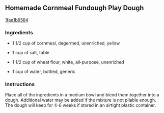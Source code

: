 ## Homemade Cornmeal Fundough Play Dough

[1fae1b9584](http://www.food.com/recipe/homemade-cornmeal-fundough-play-dough-393174)

### Ingredients

 - 1 1/2 cup of cornmeal, degermed, unenriched, yellow

 - 1 cup of salt, table

 - 1 1/2 cup of wheat flour, white, all-purpose, unenriched

 - 1 cup of water, bottled, generic

### Instructions

Place all of the ingredients in a medium bowl and blend them together into a dough. Additional water may be added if the mixture is not pliable enough. The dough will keep for 4-6 weeks if stored in an airtight plastic container.